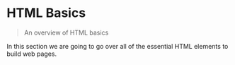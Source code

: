 # HTML Basics

> An overview of HTML basics

In this section we are going to go over all of the essential HTML elements to build web pages.
